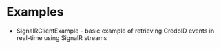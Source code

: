 # Examples

* SignalRClientExample - basic example of retrieving CredoID events in real-time using SignalR streams
